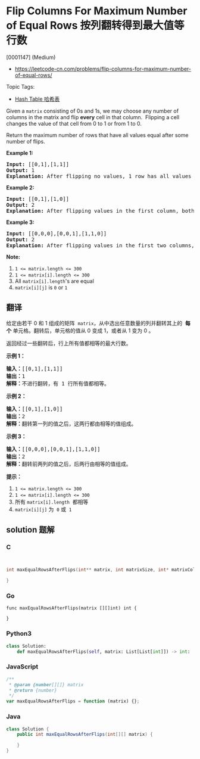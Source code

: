 # Flip Columns For Maximum Number of Equal Rows 按列翻转得到最大值等行数

[0001147] (Medium)

- https://leetcode-cn.com/problems/flip-columns-for-maximum-number-of-equal-rows/

Topic Tags:

- [Hash Table 哈希表](https://leetcode-cn.com/tag/hash-table/)

Given a `matrix` consisting of 0s and 1s, we may choose any number of columns in the matrix and flip **every** cell in that column.  Flipping a cell changes the value of that cell from 0 to 1 or from 1 to 0.

Return the maximum number of rows that have all values equal after some number of flips.

**Example 1:**

<pre><strong>Input: </strong><span id="example-input-1-1">[[0,1],[1,1]]</span>
<strong>Output: </strong><span id="example-output-1">1</span>
<strong>Explanation: </strong>After flipping no values, 1 row has all values equal.
</pre>

**Example 2:**

<pre><strong>Input: </strong><span id="example-input-2-1">[[0,1],[1,0]]</span>
<strong>Output: </strong><span id="example-output-2">2</span>
<strong>Explanation: </strong>After flipping values in the first column, both rows have equal values.
</pre>

**Example 3:**

<pre><strong>Input: </strong><span id="example-input-3-1">[[0,0,0],[0,0,1],[1,1,0]]</span>
<strong>Output: </strong><span id="example-output-3">2</span>
<strong>Explanation: </strong>After flipping values in the first two columns, the last two rows have equal values.
</pre>

**Note:**

1.  `1 <= matrix.length <= 300`
2.  `1 <= matrix[i].length <= 300`
3.  All `matrix[i].length`'s are equal
4.  `matrix[i][j]` is `0` or `1`

## 翻译

给定由若干 0 和 1 组成的矩阵  `matrix`，从中选出任意数量的列并翻转其上的  **每个** 单元格。翻转后，单元格的值从 0 变成 1，或者从 1 变为 0 。

返回经过一些翻转后，行上所有值都相等的最大行数。

**示例 1：**

<pre><strong>输入：</strong>[[0,1],[1,1]]
<strong>输出：</strong>1
<strong>解释：</strong>不进行翻转，有 1 行所有值都相等。
</pre>

**示例 2：**

<pre><strong>输入：</strong>[[0,1],[1,0]]
<strong>输出：</strong>2
<strong>解释：</strong>翻转第一列的值之后，这两行都由相等的值组成。
</pre>

**示例 3：**

<pre><strong>输入：</strong>[[0,0,0],[0,0,1],[1,1,0]]
<strong>输出：</strong>2
<strong>解释：</strong>翻转前两列的值之后，后两行由相等的值组成。</pre>

**提示：**

1.  `1 <= matrix.length <= 300`
2.  `1 <= matrix[i].length <= 300`
3.  所有 `matrix[i].length`  都相等
4.  `matrix[i][j]` 为  `0` 或  `1`

## solution 题解

### C

```c


int maxEqualRowsAfterFlips(int** matrix, int matrixSize, int* matrixColSize){

}
```

### Go

```golang
func maxEqualRowsAfterFlips(matrix [][]int) int {

}
```

### Python3

```python
class Solution:
    def maxEqualRowsAfterFlips(self, matrix: List[List[int]]) -> int:
```

### JavaScript

```javascript
/**
 * @param {number[][]} matrix
 * @return {number}
 */
var maxEqualRowsAfterFlips = function (matrix) {};
```

### Java

```java
class Solution {
    public int maxEqualRowsAfterFlips(int[][] matrix) {

    }
}
```
